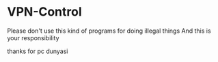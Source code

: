 # VPN-Control
Please don't use this kind of programs for doing illegal things And this is your responsibility



thanks for pc dunyasi
